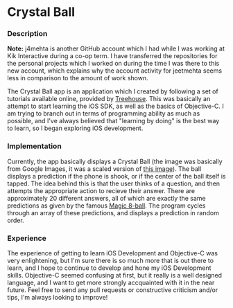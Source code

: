 Crystal Ball
================

<b><h3>Description</h3></b>
<b>Note:</b> j4mehta is another GitHub account which I had while I was working at Kik Interactive during a co-op term. I have transferred the repositories for the personal projects which I worked on during the time I was there to this new account, which explains why the account activity for jeetmehta seems less in comparison to the amount of work shown.<br>

The Crystal Ball app is an application which I created by following a set of tutorials available online, provided by <a href = "http://teamtreehouse.com/library/ios-development">Treehouse</a>. This was basically an attempt to start learning the iOS SDK, as well as the basics of Objective-C. I am trying to branch out in terms of programming ability as much as possible, and I've always believed that "learning by doing" is the best way to learn, so I began exploring iOS development.
<br>
<b><h3>Implementation</h3></b>
Currently, the app basically displays a Crystal Ball (the image was basically from Google Images, it was a scaled version of <a href = "http://www.google.ca/url?sa=i&rct=j&q=&esrc=s&source=images&cd=&cad=rja&docid=gbb_oz0DciIwNM&tbnid=ORYnFkFSqy71fM:&ved=0CAUQjRw&url=http%3A%2F%2Fwww.androidpit.com%2Fen%2Fandroid%2Fmarket%2Fapps%2Fapp%2Fcom.acmarket.crystalball%2FCrystal-Ball-finger-scan&ei=W5meUbPpHcLbrAG27oB4&bvm=bv.47008514,d.aWc&psig=AFQjCNFznzQdI6ZDa7W-71Jga9ezjDvKXw&ust=1369434829618317">this image</a>). The ball displays a prediction if the phone is shook, or if the center of the ball itself is tapped. The idea behind this is that the user thinks of a question, and then attempts the appropriate action to recieve their answer. There are approximately 20 different answers, all of which are exactly the same predictions as given by the famous <a href = "http://en.wikipedia.org/wiki/Magic_8-Ball">Magic 8-ball</a>. The program cycles through an array of these predictions, and displays a prediction in random order.
<br>
<b><h3>Experience</h3></b>
The experience of getting to learn iOS Development and Objective-C was very enlightening, but I'm sure there is so much more that is out there to learn, and I hope to continue to develop and hone my iOS Development skills. Objective-C seemed confusing at first, but it really is a well designed language, and I want to get more strongly accquainted with it in the near future. Feel free to send any pull requests or constructive criticism and/or tips, I'm always looking to improve!

